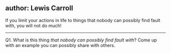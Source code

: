 author: Lewis Carroll
---
If you limit your actions in life
to things that nobody can possibly find fault with,
you will not do much!

---
Q1. What is this thing _that nobody can possibly find fault with_?
Come up with an example you can possibly share with others.
